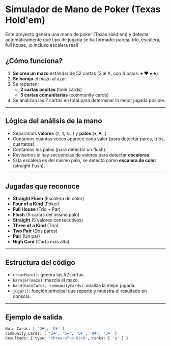 #  Simulador de Mano de Poker (Texas Hold'em)

Este proyecto genera una mano de poker (Texas Hold'em) y detecta automáticamente qué tipo de jugada se ha formado: pareja, trío, escalera, full house, ¡o incluso escalera real!

##  ¿Cómo funciona?

1. **Se crea un mazo** estándar de 52 cartas (2 al A, con 4 palos: ♠ ♥ ♦ ♣).
2. **Se baraja** el mazo al azar.
3. Se reparten:
   - **2 cartas ocultas** (hole cards)
   - **5 cartas comunitarias** (community cards)
4. Se analizan las 7 cartas en total para determinar la mejor jugada posible.

---

##  Lógica del análisis de la mano

- Separamos **valores** (`2`, `J`, `A`...) y **palos** (`♠`, `♥`...).
- Contamos cuántas veces aparece cada valor (para detectar pares, tríos, cuartetos).
- Contamos los palos (para detectar un flush).
- Revisamos si hay secuencias de valores para detectar **escaleras**.
- Si la escalera es del mismo palo, se detecta como **escalera de color** (straight flush).

---

##  Jugadas que reconoce

-  **Straight Flush** (Escalera de color)
-  **Four of a Kind** (Póker)
-  **Full House** (Trío + Par)
-  **Flush** (5 cartas del mismo palo)
-  **Straight** (5 valores consecutivos)
-  **Three of a Kind** (Trío)
-  **Two Pair** (Dos pares)
-  **Pair** (Un par)
-  **High Card** (Carta más alta)

---

##  Estructura del código

- `crearMazo()`: genera las 52 cartas.
- `barajar(mazo)`: mezcla el mazo.
- `hand(holeCards, communityCards)`: analiza la mejor jugada.
- `jugar()`: función principal que reparte y muestra el resultado en consola.

---

##  Ejemplo de salida

```bash
Hole Cards: [ 'Q♥', 'Q♣' ]
Community Cards: [ '2♠', '5♦', 'Q♦', '9♣', '3♠' ]
Resultado: { type: 'three-of-a-kind', ranks: [ 'Q' ] }
